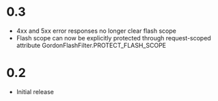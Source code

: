 # 0.3
* 4xx and 5xx error responses no longer clear flash scope
* Flash scope can now be explicitly protected through request-scoped attribute GordonFlashFilter.PROTECT_FLASH_SCOPE

# 0.2
* Initial release
